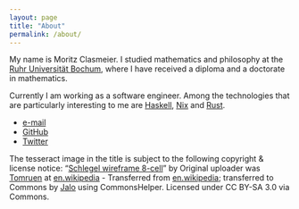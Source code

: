 ```yaml
---
layout: page
title: "About"
permalink: /about/
---
```


My name is Moritz Clasmeier. I studied mathematics and philosophy at the [Ruhr Universität Bochum](https://www.rub.de), where I have received a diploma and a doctorate in mathematics.

Currently I am working as a software engineer. Among the technologies that are particularly interesting to me are [Haskell](https://www.haskell.org), [Nix](https://nixos.org) and [Rust](https://www.rust-lang.org).

* [e-mail](mailto:mtesseract@silverratio.net)
* [GitHub](https://github.com/mtesseract)
* [Twitter](https://twitter.com/mtesseract)

The tesseract image in the title is subject to the following copyright & license notice: “[Schlegel wireframe 8-cell](https://commons.wikimedia.org/wiki/File:Schlegel_wireframe_8-cell.png#/media/File:Schlegel_wireframe_8-cell.png)” by Original uploader was [Tomruen](http://en.wikipedia.org/wiki/User:Tomruen) at [en.wikipedia](http://en.wikipedia.org/) - Transferred from [en.wikipedia](http://en.wikipedia.org/); transferred to Commons by [Jalo](http://commons.wikimedia.org/wiki/User:Jalo) using CommonsHelper. Licensed under CC BY-SA 3.0 via Commons.
